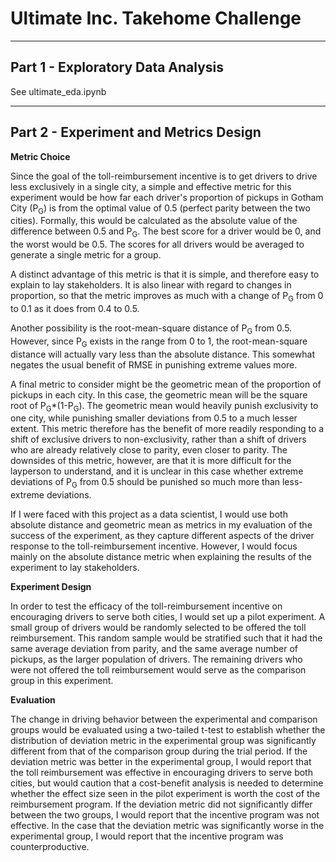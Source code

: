 # Ultimate Inc. Takehome Challenge
___

## Part 1 - Exploratory Data Analysis

See ultimate_eda.ipynb
___

## Part 2 - Experiment and Metrics Design

**Metric Choice**

Since the goal of the toll-reimbursement incentive is to get drivers to drive less exclusively in a single city, a simple and effective metric for this experiment would be how far each driver's proportion of pickups in Gotham City (P<sub>G</sub>) is from the optimal value of 0.5 (perfect parity between the two cities). Formally, this would be calculated as the absolute value of the difference between 0.5 and P<sub>G</sub>. The best score for a driver would be 0, and the worst would be 0.5. The scores for all drivers would be averaged to generate a single metric for a group.

A distinct advantage of this metric is that it is simple, and therefore easy to explain to lay stakeholders. It is also linear with regard to changes in proportion, so that the metric improves as much with a change of P<sub>G</sub> from 0 to 0.1 as it does from 0.4 to 0.5.

Another possibility is the root-mean-square distance of P<sub>G</sub> from 0.5. However, since P<sub>G</sub> exists in the range from 0 to 1, the root-mean-square distance will actually vary less than the absolute distance. This somewhat negates the usual benefit of RMSE in punishing extreme values more.

A final metric to consider might be the geometric mean of the proportion of pickups in each city. In this case, the geometric mean will be the square root of P<sub>G</sub>\*(1-P<sub>G</sub>). The geometric mean would heavily punish exclusivity to one city, while punishing smaller deviations from 0.5 to a much lesser extent. This metric therefore has the benefit of more readily responding to a shift of exclusive drivers to non-exclusivity, rather than a shift of drivers who are already relatively close to parity, even closer to parity. The downsides of this metric, however, are that it is more difficult for the layperson to understand, and it is unclear in this case whether extreme deviations of P<sub>G</sub> from 0.5 should be punished so much more than less-extreme deviations.

If I were faced with this project as a data scientist, I would use both absolute distance and geometric mean as metrics in my evaluation of the success of the experiment, as they capture different aspects of the driver response to the toll-reimbursement incentive. However, I would focus mainly on the absolute distance metric when explaining the results of the experiment to lay stakeholders.

**Experiment Design**

In order to test the efficacy of the toll-reimbursement incentive on encouraging drivers to serve both cities, I would set up a pilot experiment. A small group of drivers would be randomly selected to be offered the toll reimbursement. This random sample would be stratified such that it had the same average deviation from parity, and the same average number of pickups, as the larger population of drivers. The remaining drivers who were not offered the toll reimbursement would serve as the comparison group in this experiment.

**Evaluation**

The change in driving behavior between the experimental and comparison groups would be evaluated using a two-tailed t-test to establish whether the distribution of deviation metric in the experimental group was significantly different from that of the comparison group during the trial period. If the deviation metric was better in the experimental group, I would report that the toll reimbursement was effective in encouraging drivers to serve both cities, but would caution that a cost-benefit analysis is needed to determine whether the effect size seen in the pilot experiment is worth the cost of the reimbursement program. If the deviation metric did not significantly differ between the two groups, I would report that the incentive program was not effective. In the case that the deviation metric was significantly worse in the experimental group, I would report that the incentive program was counterproductive.
